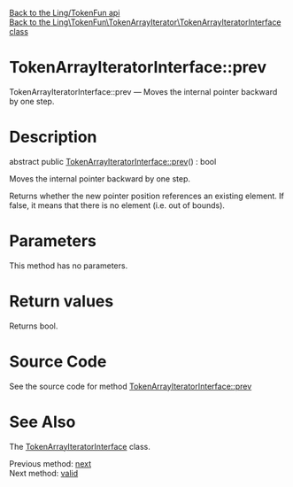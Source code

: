 [Back to the Ling/TokenFun api](https://github.com/lingtalfi/TokenFun/blob/master/doc/api/Ling/TokenFun.md)<br>
[Back to the Ling\TokenFun\TokenArrayIterator\TokenArrayIteratorInterface class](https://github.com/lingtalfi/TokenFun/blob/master/doc/api/Ling/TokenFun/TokenArrayIterator/TokenArrayIteratorInterface.md)


TokenArrayIteratorInterface::prev
================



TokenArrayIteratorInterface::prev — Moves the internal pointer backward by one step.




Description
================


abstract public [TokenArrayIteratorInterface::prev](https://github.com/lingtalfi/TokenFun/blob/master/doc/api/Ling/TokenFun/TokenArrayIterator/TokenArrayIteratorInterface/prev.md)() : bool




Moves the internal pointer backward by one step.

Returns whether the new pointer position references an existing element.
If false, it means that there is no element (i.e. out of bounds).




Parameters
================

This method has no parameters.


Return values
================

Returns bool.








Source Code
===========
See the source code for method [TokenArrayIteratorInterface::prev](https://github.com/lingtalfi/TokenFun/blob/master/TokenArrayIterator/TokenArrayIteratorInterface.php#L46-L46)


See Also
================

The [TokenArrayIteratorInterface](https://github.com/lingtalfi/TokenFun/blob/master/doc/api/Ling/TokenFun/TokenArrayIterator/TokenArrayIteratorInterface.md) class.

Previous method: [next](https://github.com/lingtalfi/TokenFun/blob/master/doc/api/Ling/TokenFun/TokenArrayIterator/TokenArrayIteratorInterface/next.md)<br>Next method: [valid](https://github.com/lingtalfi/TokenFun/blob/master/doc/api/Ling/TokenFun/TokenArrayIterator/TokenArrayIteratorInterface/valid.md)<br>

